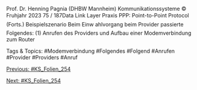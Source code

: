 Prof. Dr. Henning Pagnia (DHBW Mannheim) Kommunikationssysteme © Fruhjahr 2023 75 / 187Data Link Layer Praxis
PPP: Point-to-Point Protocol (Forts.)
Beispielszenario
Beim Einw ahlvorgang beim Provider passierte Folgendes:
(1) Anrufen des Providers und Aufbau einer Modemverbindung zum Router

   Tags & Topics:
   #Modemverbindung
   #Folgendes
   #Folgend
   #Anrufen
   #Provider
   #Providers
   #Anruf

[Previous: #KS_Folien_254](KS_Folien_254.md)

[Next: #KS_Folien_254](KS_Folien_254.md)